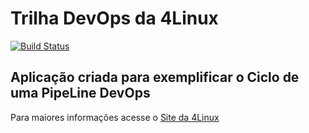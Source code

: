 # Trilha DevOps da 4Linux

<!-- Altere a Flag abaixo com sua URL do Travis -->
[![Build Status](https://travis-ci.org/andremagri/DevOpsLab-HelloWorld.svg?branch=master)](https://travis-ci.org/andremagri/DevOpsLab-HelloWorld)

## Aplicação criada para exemplificar o Ciclo de uma PipeLine DevOps


Para maiores informações acesse o [Site da 4Linux](https://www.4linux.com.br/cursos/devops)

